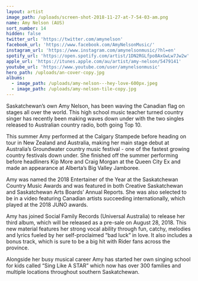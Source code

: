 ```yaml
---
layout: artist
image_path: /uploads/screen-shot-2018-11-27-at-7-54-03-am.png
name: Amy Nelson (AUS)
sort_number: 14
hidden: false
twitter_url: 'https://twitter.com/amynelson'
facebook_url: 'https://www.facebook.com/AmyNelsonMusic/'
instagram_url: 'https://www.instagram.com/amynelsonmusic/?hl=en'
spotify_url: 'https://open.spotify.com/artist/1DN2RGLfpo8AxGwLw7Jw2w'
apple_url: 'https://itunes.apple.com/au/artist/amy-nelson/5479141'
youtube_url: 'https://www.youtube.com/user/amynelsonmusic'
hero_path: /uploads/an-cover-copy.jpg
albums:
  - image_path: /uploads/amy-nelson---hey-love-600px.jpeg
  - image_path: /uploads/amy-nelson-tile-copy.jpg
---
```


Saskatchewan’s own Amy Nelson, has been waving the Canadian flag on stages all over the world. This high school music teacher turned country singer has recently been making waves down under with the two singles released to Australian country radio, both going Top 10.

This summer Amy performed at the Calgary Stampede before heading on tour in New Zealand and Australia, making her main stage debut at Australia’s Groundwater country music festival - one of the fastest growing country festivals down under. She finished off the summer performing before headliners Kip More and Craig Morgan at the Queen City Ex and made an appearance at Alberta’s Big Valley Jamboree.

Amy was named the 2018 Entertainer of the Year at the Saskatchewan Country Music Awards and was featured in both Creative Saskatchewan and Saskatchewan Arts Boards’ Annual Reports. She was also selected to be in a video featuring Canadian artists succeeding internationally, which played at the 2018 JUNO awards. 

Amy has joined Social Family Records (Universal Australia) to release her third album, which will be released as a pre-sale on August 28, 2018. This new material features her strong vocal ability through fun, catchy, melodies and lyrics fueled by her self-proclaimed “bad luck” in love. It also includes a bonus track, which is sure to be a big hit with Rider fans across the province. 

Alongside her busy musical career Amy has started her own singing school for kids called “Sing Like A STAR” which now has over 300 families and multiple locations throughout southern Saskatchewan.